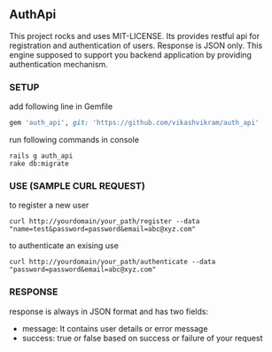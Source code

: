 ## AuthApi

This project rocks and uses MIT-LICENSE. Its provides restful api for registration and authentication of users. Response is JSON only. This engine supposed to support you backend application by providing authentication mechanism.

### SETUP

add following line in Gemfile

```ruby
gem 'auth_api', git: 'https://github.com/vikashvikram/auth_api'
```

run following commands in console

```console
rails g auth_api
rake db:migrate
```

### USE (SAMPLE CURL REQUEST)

to register a new user

```console
curl http://yourdomain/your_path/register --data "name=test&password=password&email=abc@xyz.com" 
```
to authenticate an exising use

```console
curl http://yourdomain/your_path/authenticate --data "password=password&email=abc@xyz.com" 
```

### RESPONSE
response is always in JSON format and has two fields: 

* message: It contains user details or error message
* success: true or false based on success or failure of your request
